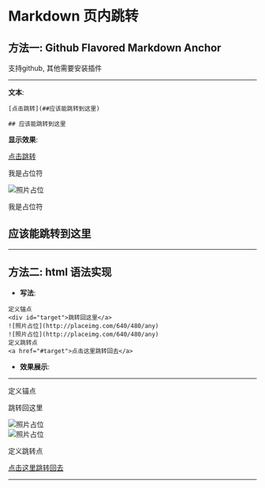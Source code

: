 # Markdown 页内跳转

## 方法一: Github Flavored Markdown Anchor
支持github, 其他需要安装插件

___
**文本**:
```
[点击跳转](##应该能跳转到这里)

## 应该能跳转到这里

```

**显示效果**:


[点击跳转](##应该能跳转到这里)

我是占位符

![照片占位](http://placeimg.com/640/480/any)

我是占位符

## 应该能跳转到这里

___

## 方法二: html 语法实现

- **写法**:  
```
定义锚点
<div id="target">跳转回这里</a>
![照片占位](http://placeimg.com/640/480/any)
![照片占位](http://placeimg.com/640/480/any)
定义跳转点
<a href="#target">点击这里跳转回去</a>
```

- **效果展示**:
---

定义锚点

<div id="target">跳转回这里</a>  
 
![照片占位](http://placeimg.com/640/480/any)  
![照片占位](http://placeimg.com/640/480/any)  

定义跳转点  

<a href="#target">点击这里跳转回去</a>

---